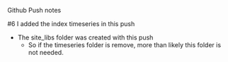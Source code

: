 Github Push notes

#6 I added the index timeseries in this push

- The site_libs folder was created with this push
    - So if the timeseries folder is remove, more than likely this folder is not needed.
